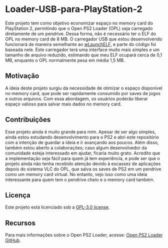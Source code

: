<h1>Loader-USB-para-PlayStation-2</h1>

<p>Este projeto tem como objetivo economizar espaço no memory card do PlayStation 2, permitindo que o Open PS2 Loader (OPL) seja carregado diretamente de um pendrive. Dessa forma, não é necessário ter o ELF do OPL no memory card de 8 MB. O carregador USB que estou desenvolvendo funcionará de maneira semelhante ao <a href="https://github.com/ps2homebrew/wLaunchELF">wLaunchELF</a>, e parte do código foi baseada nele. Este carregador terá uma interface muito mais simples e um tamanho de arquivo reduzido, estimando que meu ELF ocupará cerca de 0,1 MB, enquanto o OPL normalmente pesa em média 1,5 MB.</p>

<h2>Motivação</h2>
<p>A ideia deste projeto surgiu da necessidade de otimizar o espaço disponível no memory card, que pode ser rapidamente consumido por saves de jogos e outros arquivos. Com essa abordagem, os usuários poderão liberar espaço valioso para salvar mais dados no memory card.</p>

<h2>Contribuições</h2>
<p>Esse projeto ainda é muito grande para mim. Apesar de ser algo simples, ainda estou estudando desenvolvimento para o PS2 e abri este repositório com a intenção de guardar a ideia e ir avançando aos poucos. Além disso, também estou aberto a colaborações; caso algum desenvolvedor da comunidade esteja interessado em ajudar, ficaria muito grato. Acredito que a implementação seja fácil para quem já tem experiência, e pode ser que o projeto ainda não tenha recebido atenção devido à escassez de aplicações depois do sistema VLC do OPL, que salva os saves de PS2 em um pendrive como um memory card virtual. No entanto, vejo isso como uma ideia interessante para quem tem o pendrive cheio e o memory card também.</p>

<h2>Licença</h2>
<p>Este projeto está licenciado sob a <a href="https://opensource.org/licenses/GPL-3.0">GPL-3.0 license</a>.</p>

<h2>Recursos</h2>
<p>Para mais informações sobre o Open PS2 Loader, acesse: <a href="https://github.com/ps2homebrew/Open-PS2-Loader">Open PS2 Loader GitHub</a>.</p>
